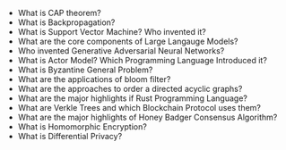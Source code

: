 - What is CAP theorem?
- What is Backpropagation? 
- What is Support Vector Machine? Who invented it?
- What are the core components of Large Langauge Models?
- Who invented Generative Adversarial Neural Networks?
- What is Actor Model? Which Programming Language Introduced it?
- What is Byzantine General Problem?
- What are the applications of bloom filter?
- What are the approaches to order a directed acyclic graphs?
- What are the major highlights if Rust Programming Language?
- What are Verkle Trees and which Blockchain Protocol uses them?
- What are the major highlights of Honey Badger Consensus Algorithm?
- What is Homomorphic Encryption?
- What is Differential Privacy?
